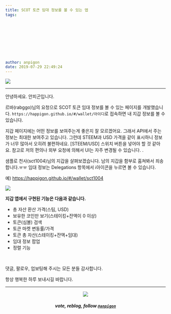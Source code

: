 ```yaml
---
title: SCOT 토큰 임대 정보를 볼 수 있는 앱
tags:
  
  
  
  
  
  
  
  
  
author: anpigon
date: 2019-07-29 22:49:24
---
```


![](https://files.steempeak.com/file/steempeak/anpigon/KCD6nVmu-E18489E185B3E1848FE185B3E18485E185B5E186ABE18489E185A3E186BA202019-07-2920E1848BE185A9E18492E185AE2010.24.07.png)
***

안녕하세요. 안피곤입니다.

르바(rabggo)님의 요청으로 SCOT 토큰 임대 정보를 볼 수 있는 페이지를 개발했습니다. `https://happigon.github.io/#/wallet/아이디`로 접속하면 내 지갑 정보를 볼 수 있습니다. 

지갑 페이지에는 어떤 정보를 보여주는게 좋은지 잘 모르겠어요. 그래서 API에서 주는 정보는 최대한 보여주고 있습니다. 그런데 STEEM과 USD 가격을 같이 표시하니 정보가 너무 많아서 오히려 불편하네요. [STEEM/USD] 스위치 버튼을 넣어야 할 것 같아요. 참고로 저의 편의나 외부 요청에 의해서 UI는 자주 변경될 수 있습니다. .

샘플로 천사(sct1004)님의 지갑을 살펴보겠습니다. 남의 지갑을 함부로 훔쳐봐서 죄송합니다.ㅠㅠ 임대 정보는 Delegations 항목에서 ℹ️아이콘을 누르면 볼 수 있습니다.

예) https://happigon.github.io/#/wallet/sct1004

![](https://files.steempeak.com/file/steempeak/anpigon/kBrOYZcc-E18489E185B3E1848FE185B3E18485E185B5E186ABE18489E185A3E186BA202019-07-2920E1848BE185A9E18492E185AE2010.24.02.png)


**지갑 앱에서 구현된 기능은 다음과 같습니다.**

* 총 자산 환산 가격(스팀, USD)
* 보유한 코인만 보기(스테이킹+잔액이 0 이상)
* 토큰(심볼) 검색
* 토큰 마켓 변동률/가격
* 토큰 총 자산(스테이킹+잔액+임대)
* 임대 정보 팝업
* 정렬 기능

<br>

댓글, 팔로우, 업보팅해 주시는 모든 분들 감사합니다.

항상 행복한 하루 보내시길 바랍니다.

***

<center><img src='https://steemitimages.com/400x0/https://cdn.steemitimages.com/DQmQmWhMN6zNrLmKJRKhvSScEgWZmpb8zCeE2Gray1krbv6/BC054B6E-6F73-46D0-88E4-C88EB8167037.jpeg'><h5>vote, reblog, follow <code><a href='/@anpigon'>@anpigon</a></code></h5></center>